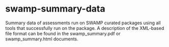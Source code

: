 # swamp-summary-data
Summary data of assessments run on SWAMP curated packages using all tools that
successfully run on the package.
A description of the XML-based file format can be found in the
swamp_summary.pdf or swamp_summary.html documents.
